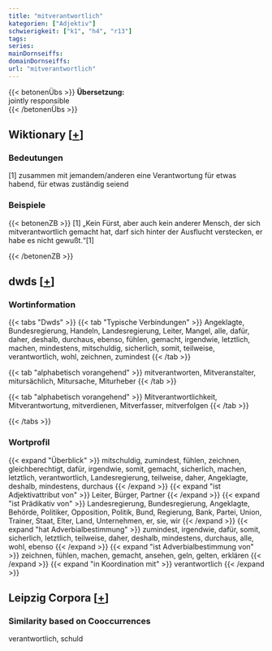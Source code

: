 ```yaml
---
title: "mitverantwortlich"
kategorien: ["Adjektiv"]
schwierigkeit: ["k1", "h4", "r13"]
tags:
series:
mainDornseiffs:
domainDornseiffs:
url: "mitverantwortlich"
---
```


{{< betonenÜbs >}}
**Übersetzung:**  
jointly responsible  
{{< /betonenÜbs >}}

## Wiktionary [[+](https://de.wiktionary.org/wiki/mitverantwortlich)]

### Bedeutungen
[1] zusammen mit jemandem/anderen eine Verantwortung für etwas habend, für etwas zuständig seiend  

### Beispiele
{{< betonenZB >}}
[1] „Kein Fürst, aber auch kein anderer Mensch, der sich mitverantwortlich gemacht hat, darf sich hinter der Ausflucht verstecken, er habe es nicht gewußt.“[1]  

{{< /betonenZB >}}


## dwds [[+](https://www.dwds.de/wb/mitverantwortlich)]

### Wortinformation
{{< tabs "Dwds" >}}
{{< tab "Typische Verbindungen" >}}
Angeklagte, Bundesregierung, Handeln, Landesregierung, Leiter, Mangel, alle, dafür, daher, deshalb, durchaus, ebenso, fühlen, gemacht, irgendwie, letztlich, machen, mindestens, mitschuldig, sicherlich, somit, teilweise, verantwortlich, wohl, zeichnen, zumindest
{{< /tab >}}

{{< tab "alphabetisch vorangehend" >}}
mitverantworten, Mitveranstalter, mitursächlich, Mitursache, Miturheber
{{< /tab >}}

{{< tab "alphabetisch vorangehend" >}}
Mitverantwortlichkeit, Mitverantwortung, mitverdienen, Mitverfasser, mitverfolgen
{{< /tab >}}

{{< /tabs >}}

### Wortprofil
{{< expand "Überblick" >}} mitschuldig, zumindest, fühlen, zeichnen, gleichberechtigt, dafür, irgendwie, somit, gemacht, sicherlich, machen, letztlich, verantwortlich, Landesregierung, teilweise, daher, Angeklagte, deshalb, mindestens, durchaus {{< /expand >}}
{{< expand "ist Adjektivattribut von" >}} Leiter, Bürger, Partner {{< /expand >}}
{{< expand "ist Prädikativ von" >}} Landesregierung, Bundesregierung, Angeklagte, Behörde, Politiker, Opposition, Politik, Bund, Regierung, Bank, Partei, Union, Trainer, Staat, Elter, Land, Unternehmen, er, sie, wir {{< /expand >}}
{{< expand "hat Adverbialbestimmung" >}} zumindest, irgendwie, dafür, somit, sicherlich, letztlich, teilweise, daher, deshalb, mindestens, durchaus, alle, wohl, ebenso {{< /expand >}}
{{< expand "ist Adverbialbestimmung von" >}} zeichnen, fühlen, machen, gemacht, ansehen, geln, gelten, erklären {{< /expand >}}
{{< expand "in Koordination mit" >}} verantwortlich {{< /expand >}}

## Leipzig Corpora [[+](https://corpora.uni-leipzig.de/en/res?word=mitverantwortlich&corpusId=deu_newscrawl-public_2018)]


### Similarity based on Cooccurrences
verantwortlich, schuld

